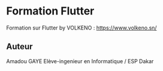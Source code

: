 # Formation Flutter

Formation sur Flutter by VOLKENO : https://www.volkeno.sn/

## Auteur

Amadou GAYE
Elève-ingenieur en Informatique / ESP Dakar



